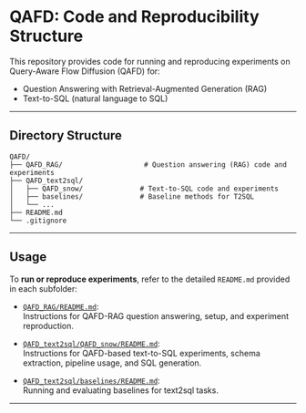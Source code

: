 # QAFD: Code and Reproducibility Structure

This repository provides code for running and reproducing experiments on Query-Aware Flow Diffusion (QAFD) for:
- Question Answering with Retrieval-Augmented Generation (RAG)
- Text-to-SQL (natural language to SQL)

---

## Directory Structure

```
QAFD/
├── QAFD_RAG/                    # Question answering (RAG) code and experiments
├── QAFD_text2sql/
│   ├── QAFD_snow/              # Text-to-SQL code and experiments
│   ├── baselines/              # Baseline methods for T2SQL
│   └── ...
├── README.md
└── .gitignore
```

---

## Usage

To **run or reproduce experiments**, refer to the detailed `README.md` provided in each subfolder:

- [`QAFD_RAG/README.md`](./QAFD_RAG/README.md):  
  Instructions for QAFD-RAG question answering, setup, and experiment reproduction.

- [`QAFD_text2sql/QAFD_snow/README.md`](./QAFD_text2sql/QAFD_snow/README.md):  
  Instructions for QAFD-based text-to-SQL experiments, schema extraction, pipeline usage, and SQL generation.

- [`QAFD_text2sql/baselines/README.md`](./QAFD_text2sql/baselines/README.md):  
  Running and evaluating baselines for text2sql tasks.

---
